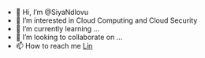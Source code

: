 - 👋 Hi, I’m @SiyaNdlovu
- 👀 I’m interested in Cloud Computing and Cloud Security
- 🌱 I’m currently learning ...
- 💞️ I’m looking to collaborate on ...
- 📫 How to reach me [Lin](https://www.linkedin.com/in/siya-ndlovu-98650898/)

<!---
SiyaNdlovu/SiyaNdlovu is a ✨ special ✨ repository because its `README.md` (this file) appears on your GitHub profile.
You can click the Preview link to take a look at your changes.
--->
